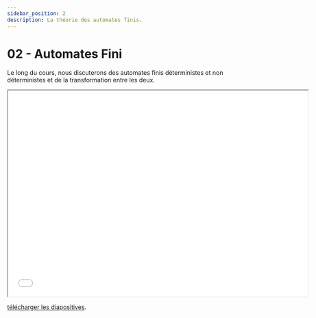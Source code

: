 ```yaml
---
sidebar_position: 2
description: La théorie des automates finis.
---
```


# 02 - Automates Fini

Le long du cours, nous discuterons des automates finis déterministes et non déterministes et de la transformation entre les deux.

<iframe src="/cours/2024/alf_2.pdf" loading="lazy" width="700" height="480">
    Impossible d'afficher le fichier pdf
</iframe>

<a href="/cours/2024/alf_2.pdf">télécharger les diapositives</a>.
